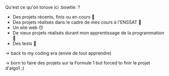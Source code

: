 Qu'est ce qu'on toruve ici :bowtie: ?
* Des projets récents, finis ou en cours :camel:
* Des projets réalisés dans le cadre de mes cours à l'ENSSAT :beers:
* Un site web :hushed:
* De vieux projets réalisés durant mon apprentissage de la programmation :walking:
* Des tests :shell:

-> back to my coding era (envie de tout apprendre)

-> born to faire des projets sur la Formule 1 but forced to finir le projet d'algo1 ;(
